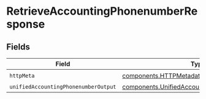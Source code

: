 # RetrieveAccountingPhonenumberResponse


## Fields

| Field                                                                                                          | Type                                                                                                           | Required                                                                                                       | Description                                                                                                    |
| -------------------------------------------------------------------------------------------------------------- | -------------------------------------------------------------------------------------------------------------- | -------------------------------------------------------------------------------------------------------------- | -------------------------------------------------------------------------------------------------------------- |
| `httpMeta`                                                                                                     | [components.HTTPMetadata](../../models/components/httpmetadata.md)                                             | :heavy_check_mark:                                                                                             | N/A                                                                                                            |
| `unifiedAccountingPhonenumberOutput`                                                                           | [components.UnifiedAccountingPhonenumberOutput](../../models/components/unifiedaccountingphonenumberoutput.md) | :heavy_minus_sign:                                                                                             | N/A                                                                                                            |